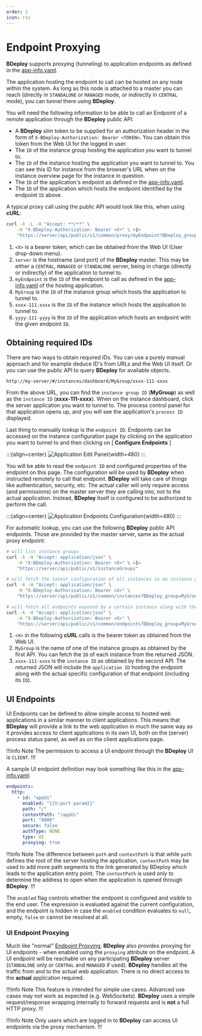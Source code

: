 ```yaml
---
order: 1
icon: rss
---
```


# Endpoint Proxying

**BDeploy** supports proxying (tunneling) to application endpoints as defined in the [app-info.yaml](/power/product/#app-infoyaml).

The application hosting the endpoint to call can be hosted on any node within the system. As long as this node is attached to a master you can reach (directly in `STANDALONE` or `MANAGED` mode, or indirectly in `CENTRAL` mode), you can tunnel there using **BDeploy**.

You will need the following information to be able to call an Endpoint of a remote application through the **BDeploy** public API:

- A **BDeploy** _slim_ token to be supplied for an authorization header in the form of `X-BDeploy-Authorization: Bearer <TOKEN>`. You can obtain this token from the Web UI for the logged in user.
- The `ID` of the instance group hosting the application you want to tunnel to.
- The `ID` of the instance hosting the application you want to tunnel to. You can see this ID for instance from the browser's URL when on the instance overview page for the instance in question.
- The `ID` of the application's endpoint as defined in the [app-info.yaml](/power/product/#app-infoyaml).
- The `ID` of the application which hosts the endpoint identified by the endpoint `ID` above.

A typical proxy call using the public API would look like this, when using **cURL**:

```bash
curl -k -L -H "Accept: **/**" \
    -H "X-BDeploy-Authorization: Bearer <X>" \ <1>
    "https://server/api/public/v1/common/proxy/myEndpoint?BDeploy_group=MyGroup&BDeploy_instance=xxxx-111-xxxx&BDeploy_application=yyyy-111-yyyy" <2> <3> <4> <5> <6>
```

1. `<X>` is a bearer token, which can be obtained from the Web UI (User drop-down menu).
2. `server` is the hostname (and port) of the **BDeploy** master. This may be either a `CENTRAL`, `MANAGED` or `STANDALONE` server, being in charge (directly or indirectly) of the application to tunnel to.
3. `myEndpoint` is the `ID` of the endpoint to call as defined in the [app-info.yaml](/power/product/#app-infoyaml) of the hosting application.
4. `MyGroup` is the `ID` of the instance group which hosts the application to tunnel to.
5. `xxxx-111-xxxx` is the `ID` of the instance which hosts the application to tunnel to.
6. `yyyy-111-yyyy` is the `ID` of the application which hosts an endpoint with the given endpoint `ID`.

## Obtaining required IDs

There are two ways to obtain required IDs. You can use a purely manual approach and for example deduce ID's from URLs and the Web UI itself. Or you can use the public API to query **BDeploy** for available objects.

```
http://my-server/#/instances/dashboard/MyGroup/xxxx-111-xxxx
```

From the above URL, you can find the `instance group ID` (**MyGroup**) as well as the `instance ID` (**xxxx-111-xxxx**). When on the instance dashboard, click the server application you want to tunnel to. The process control panel for that application opens up, and you will see the application's `process ID` displayed.

Last thing to manually lookup is the `endpoint ID`. Endpoints can be accessed on the instance configuration page by clicking on the application you want to tunnel to and then clicking on [ **Configure Endpoints** ]

:::{align=center}
![Application Edit Panel](/images/Doc_InstanceConfig_Endpoints.png){width=480}
:::

You will be able to read the `endpoint ID` and configured properties of the endpoint on this page. The configuration will be used by **BDeploy** when instructed remotely to call that endpoint. **BDeploy** will take care of things like authentication, security, etc. The actual caller will only require access (and permissions) on the master server they are calling into, not to the actual application. Instead, **BDeploy** itself is configured to be authorized to perform the call.

:::{align=center}
![Application Endpoints Configuration](/images/Doc_InstanceConfig_EndpointsConfig.png){width=480}
:::

For automatic lookup, you can use the following **BDeploy** public API endpoints. Those are provided by the master server, same as the actual proxy endpoint:

```bash
# will list instance groups
curl -k -H "Accept: application/json" \
    -H "X-BDeploy-Authorization: Bearer <X>" \ <1>
    "https://server/api/public/v1/instanceGroups"

# will fetch the latest configuration of all instances in an instance group
curl -k -H "Accept: application/json" \
    -H "X-BDeploy-Authorization: Bearer <X>" \
    "https://server/api/public/v1/common/instances?BDeploy_group=MyGroup&latest=true" <2>

# will fetch all endpoints exposed by a certain instance along with the ids of the applications hosting them.
curl -k -H "Accept: application/json" \
    -H "X-BDeploy-Authorization: Bearer <X>" \
    "https://server/api/public/v1/common/endpoints?BDeploy_group=MyGroup&BDeploy_instance=xxxx-111-xxxx" <2> <3>
```

1. `<X>` in the following **cURL** calls is the bearer token as obtained from the Web UI.
2. `MyGroup` is the name of one of the instance groups as obtained by the first API. You can fetch the `ID` of each instance from the returned JSON.
3. `xxxx-111-xxxx` is the `instance ID` as obtained by the second API. The returned JSON will include the `application ID` hosting the endpoint along with the actual specific configuration of that endpoint (including its `ID`).

## UI Endpoints

UI Endpoints can be defined to allow simple access to hosted web applications in a similar manner to client applications. This means that **BDeploy** will provide a link to the web application in much the same way as it provides access to client applications in its own UI, both on the (server) process status panel, as well as on the client applications page.

!!!info Note
The permission to access a UI endpoint through the **BDeploy** UI is `CLIENT`.
!!!

A sample UI endpoint definition may look something like this in the [app-info.yaml](/power/product/#app-infoyaml):

```yaml app-info.yaml
endpoints:
  http:
    - id: "appUi"
      enabled: "{{V:port-param}}"
      path: "/"
      contextPath: "/appUi"
      port: "8080"
      secure: false
      authType: NONE
      type: UI
      proxying: true
```

!!!info Note
The difference between `path` and `contextPath` is that while `path` defines the root of the server hosting the application, `contextPath` may be used to add more path segments to the link generated by BDeploy which leads to the application entry point. The `contextPath` is used _only_ to determine the address to open when the application is opened through **BDeploy**.
!!!

The `enabled` flag controls whether the endpoint is configured and visible to the end user. The expression is evaluated against the current configuration, and the endpoint is hidden in case the `enabled` condition evaluates to `null`, empty, `false` or cannot be resolved at all.

### UI Endpoint Proxying

Much like "normal" [Endpoint Proxying](#endpoint-proxying), **BDeploy** also provides proxying for UI endpoints - when enabled using the `proxying` attribute on the endpoint. A UI endpoint will be reachable on any participating **BDeploy** server (`STANDALONE` only or `CENTRAL` and `MANAGED` if used). **BDeploy** handles all the traffic from and to the actual web application. There is no direct access to the **actual** application required.

!!!info Note
This feature is intended for simple use cases. Advanced use cases may not work as expected (e.g. WebSockets). **BDeploy** uses a simple request/response wrapping internally to forward requests and is **not** a full HTTP proxy.
!!!

!!!info Note
Only users which are logged in to **BDeploy** can access UI endpoints via the proxy mechanism.
!!!
